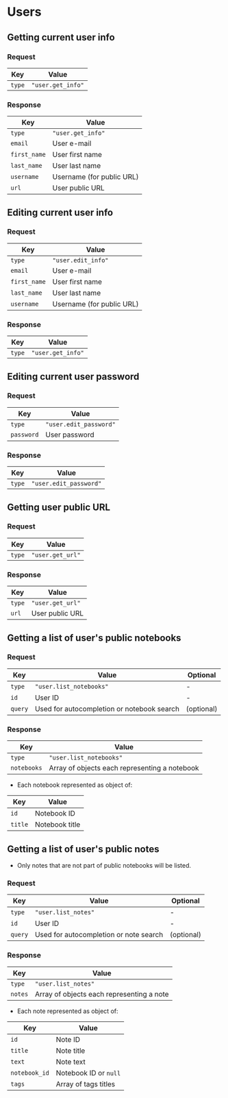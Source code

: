 Users
=====


Getting current user info
-------------------------

### Request

Key | Value
----|------
`type` | `"user.get_info"`

### Response

Key | Value
----|------
`type` | `"user.get_info"`
`email` | User e-mail
`first_name` | User first name
`last_name` | User last name
`username` | Username (for public URL)
`url` | User public URL


Editing current user info
-------------------------

### Request

Key | Value
----|------
`type` | `"user.edit_info"`
`email` | User e-mail
`first_name` | User first name
`last_name` | User last name
`username` | Username (for public URL)

### Response

Key | Value
----|------
`type` | `"user.get_info"`


Editing current user password
-----------------------------

### Request

Key | Value
----|------
`type` | `"user.edit_password"`
`password` | User password

### Response

Key | Value
----|------
`type` | `"user.edit_password"`


Getting user public URL
-----------------------

### Request

Key | Value
----|------
`type` | `"user.get_url"`

### Response

Key | Value
----|------
`type` | `"user.get_url"`
`url` | User public URL


Getting a list of user's public notebooks
-----------------------------------------

### Request

Key | Value | Optional
----|-------|--------
`type` | `"user.list_notebooks"` | -
`id` | User ID | -
`query` | Used for autocompletion or notebook search | (optional)

### Response

Key | Value
----|------
`type` | `"user.list_notebooks"`
`notebooks` | Array of objects each representing a notebook

  * Each notebook represented as object of:

Key | Value
----|------
`id` | Notebook ID
`title` | Notebook title


Getting a list of user's public notes
-------------------------------------

  * Only notes that are not part of public notebooks will be listed.

### Request

Key | Value | Optional
----|-------|--------
`type` | `"user.list_notes"` | -
`id` | User ID | -
`query` | Used for autocompletion or note search | (optional)

### Response

Key | Value
----|------
`type` | `"user.list_notes"`
`notes` | Array of objects each representing a note

  * Each note represented as object of:

Key | Value
----|------
`id` | Note ID
`title` | Note title
`text` | Note text
`notebook_id` | Notebook ID or `null`
`tags` | Array of tags titles
